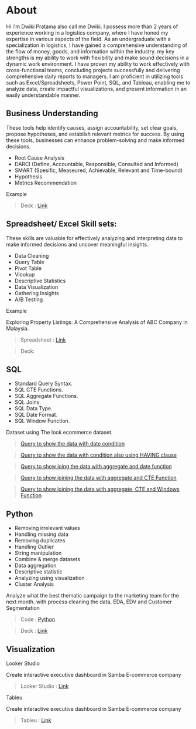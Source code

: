 # About
Hi i'm Dwiki Pratama also call me Dwiki. I possess more than 2 years of experience working in a logistics company, where I have honed my expertise in various aspects of the field. As an undergraduate with a specialization in logistics, I have gained a comprehensive understanding of the flow of money, goods, and information within the industry. my key strengths is my ability to work with flexibility and make sound decisions in a dynamic work environment. I have proven my ability to work effectively with cross-functional teams, concluding projects successfully and delivering comprehensive daily reports to managers. I am proficient in utilizing tools such as Excel/Spreadsheets, Power Point, SQL, and Tableau, enabling me to analyze data, create impactful visualizations, and present information in an easily understandable manner. 

## Business Understanding
These tools help identify causes, assign accountability, set clear goals, propose hypotheses, and establish relevant metrics for success. By using these tools, businesses can enhance problem-solving and make informed decisions.
* Root Cause Analysis
* DARCI (Define, Accountable, Responsible, Consulted and Informed)
* SMART (Spesific, Measeured, Achievable, Relevant and Time-bound)
* Hypothesis
* Metrics Recommendation

Example

> Deck : [Link](https://drive.google.com/file/d/1Bx9DD31kXMgkcWfT3JWc7fjURopLiuiP/view?usp=sharing)

## Spreadsheet/ Excel Skill sets:
These skills are valuable for effectively analyzing and interpreting data to make informed decisions and uncover meaningful insights.
* Data Cleaning
* Query Table
* Pivot Table
* Vlookup
* Descriptive Statistics
* Data Visualization
* Gathering Insights
* A/B Testing

Example

Exploring Property Listings: A Comprehensive Analysis of ABC Company in Malaysia.

> Spreadsheet : [Link](https://docs.google.com/spreadsheets/d/18tgMCrt39v6ug8ps2C7HSAdFShRzMeCNtqTOmpneZcQ/edit?usp=sharing)

> Deck: 

## SQL

* Standard Query Syntax.
* SQL CTE Functions.
* SQL Aggregate Functions.
* SQL Joins.
* SQL Data Type.
* SQL Date Format.
* SQL Window Function.

Dataset using The look ecommerce dataset.

> [Query to show the data with date condition](https://console.cloud.google.com/bigquery?sq=1081994383074:5bfd58032c47442c9d013595703ebde7)

> [Query to show the data with condition also using HAVING clause](https://console.cloud.google.com/bigquery?sq=1081994383074:6f6b702d426b4173bc554fc79bccf6d6)

>[Query to show joing the data with aggregate and date function](https://console.cloud.google.com/bigquery?sq=1081994383074:0492728b9fa64257bc4664c429a1ebb5)

>[Query to show joining the data with aggregate and CTE Function](https://console.cloud.google.com/bigquery?sq=1081994383074:5397937cee6a43fd97cf95ef422eeda7)

>[Query to show joining the data with aggregate, CTE and Windows Function](https://console.cloud.google.com/bigquery?sq=1081994383074:6066e745a28540af8d8f79144b5f8ab7)

## Python
- Removing irrelevant values
- Handling missing data
- Removing duplicates
- Handling Outlier
- String manipulation
- Combine & merge datasets
- Data aggregation
- Descriptive statistic
- Analyzing using visualization
- Cluster Analysis

Analyze what the best thematic campaign to the marketing team for the next month. with process cleaning the data, EDA, EDV and Customer Segmentation  

> Code : [Python](https://colab.research.google.com/drive/1oBOrGKOgJJ4LpdoF1Aa0QLiqWP_IA-HB?usp=sharing)

> Deck : [Link](https://docs.google.com/presentation/d/19Q18aXmEKLlABZ9qN1FAne5-gLi9usFfiDILtC9yhns/edit?usp=sharing)

## Visualization
Looker Studio

Create interactive executive dashboard in Samba E-commerce company 

> Looker Studio : [Link](https://lookerstudio.google.com/reporting/aaf1c903-3f95-4046-95f6-754408ecb851)

Tableu

Create interactive executive dashboard in Samba E-commerce company 

>Tableu : [Link](https://public.tableau.com/views/Assigment_16800959385590/Dashboard1?:language=en-US&:display_count=n&:origin=viz_share_link)
